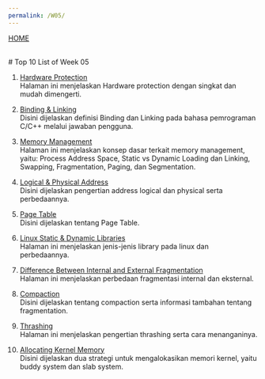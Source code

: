 ```yaml
---
permalink: /W05/
---
```

[HOME](../)

<br>
# Top 10 List of Week 05

1. [Hardware Protection](https://www.geeksforgeeks.org/hardware-protection-and-type-of-hardware-protection/)<br>
Halaman ini menjelaskan Hardware protection dengan singkat dan mudah dimengerti.

2. [Binding & Linking](https://stackoverflow.com/questions/26193559/what-is-the-difference-between-linking-and-binding)<br>
Disini dijelaskan definisi Binding dan Linking pada bahasa pemrograman C/C++ melalui jawaban pengguna.

3. [Memory Management](https://www.tutorialspoint.com/operating_system/os_memory_management.htm)<br>
Halaman ini menjelaskan konsep dasar terkait memory management, yaitu: Process Address Space, Static vs Dynamic Loading dan Linking, Swapping, Fragmentation, Paging, dan Segmentation.

4. [Logical & Physical Address](https://www.geeksforgeeks.org/logical-and-physical-address-in-operating-system/)<br>
Disini dijelaskan pengertian address logical dan physical serta perbedaannya.

5. [Page Table](https://en.wikipedia.org/wiki/Page_table)<br>
Disini dijelaskan tentang Page Table.

6. [Linux Static & Dynamic Libraries](https://medium.com/swlh/linux-basics-static-libraries-vs-dynamic-libraries-a7bcf8157779)<br>
Halaman ini menjelaskan jenis-jenis library pada linux dan perbedaannya.

7. [Difference Between Internal and External Fragmentation](https://www.geeksforgeeks.org/difference-between-internal-and-external-fragmentation/)<br>
Halaman ini menjelaskan perbedaan fragmentasi internal dan eksternal.

8. [Compaction](https://www.faceprep.in/operating-systems/operating-systems-fragmentation-and-compaction)<br>
Disini dijelaskan tentang compaction serta informasi tambahan tentang fragmentation.

9. [Thrashing](https://www.thecrazyprogrammer.com/2019/02/thrashing-in-operating-system-os.html)<br>
Halaman ini menjelaskan pengertian thrashing serta cara menanganinya.

10. [Allocating Kernel Memory](https://www.geeksforgeeks.org/operating-system-allocating-kernel-memory-buddy-system-slab-system/)<br>
Disini dijelaskan dua strategi untuk mengalokasikan memori kernel, yaitu buddy system dan slab system.
